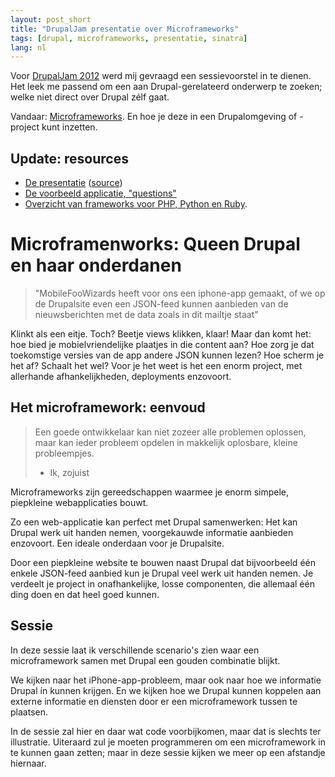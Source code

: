 ```yaml
---
layout: post_short
title: "DrupalJam presentatie over Microframeworks"
tags: [drupal, microframeworks, presentatie, sinatra]
lang: nl
---
```



Voor [DrupalJam 2012](http://drupaljam.nl/) werd mij gevraagd een sessievoorstel in te
dienen. Het leek me passend om een aan Drupal-gerelateerd onderwerp te
zoeken; welke niet direct over Drupal zélf gaat.

Vandaar: [Microframeworks](http://drupaljam.nl/sessie/microframeworks-queen-drupal-en-haar-onderdanen). En hoe je deze in een Drupalomgeving of -project kunt inzetten.

## Update: resources

* [De presentatie](http://berk.es/microframeworks/#/this-qr) ([source](https://github.com/berkes/microframeworks/tree/develop))
* [De voorbeeld applicatie, "questions"](https://github.com/berkes/microframeworks-questions)
* [Overzicht van frameworks voor PHP, Python en Ruby](http://berk.es/microframeworks/#/voorbeelden).

# Microframenworks: Queen Drupal en haar onderdanen #

> "MobileFooWizards heeft voor ons een iphone-app gemaakt, of we op de
> Drupalsite even een JSON-feed kunnen aanbieden van de nieuwsberichten 
> met de data zoals in dit mailtje staat"

Klinkt als een eitje. Toch? Beetje views klikken, klaar! Maar dan komt
het: hoe bied je mobielvriendelijke plaatjes in die content aan? Hoe
zorg je dat toekomstige versies van de app andere JSON kunnen lezen? Hoe
scherm je het af? Schaalt het wel? Voor je het weet is het een enorm
project, met allerhande afhankelijkheden, deployments enzovoort. 

## Het microframework: eenvoud ##

> Een goede ontwikkelaar kan niet zozeer alle problemen oplossen, maar kan
> ieder probleem opdelen in makkelijk oplosbare, kleine probleempjes. 
>  - Ik, zojuist

Microframeworks zijn gereedschappen waarmee je enorm simpele, piepkleine
webapplicaties bouwt.

Zo een web-applicatie kan perfect met Drupal samenwerken: Het kan Drupal
werk uit handen nemen, voorgekauwde informatie aanbieden enzovoort. Een
ideale onderdaan voor je Drupalsite.

Door een piepkleine website te bouwen naast Drupal dat bijvoorbeeld één 
enkele JSON-feed aanbied kun je Drupal veel werk uit handen nemen. Je
verdeelt je project in onafhankelijke, losse componenten, die allemaal één ding doen en
dat heel goed kunnen.

## Sessie ##
In deze sessie laat ik verschillende scenario's zien waar een
microframework samen met Drupal een gouden combinatie blijkt. 

We kijken naar het iPhone-app-probleem, maar ook naar hoe we informatie
Drupal ín kunnen krijgen. En we kijken hoe we Drupal kunnen koppelen aan
externe informatie en diensten door er een microframework tussen te
plaatsen. 

In de sessie zal hier en daar wat code voorbijkomen, maar dat is slechts ter illustratie. Uiteraard zul je moeten
programmeren om een microframework in te kunnen gaan zetten; maar in
deze sessie kijken we meer op een afstandje hiernaar. 
